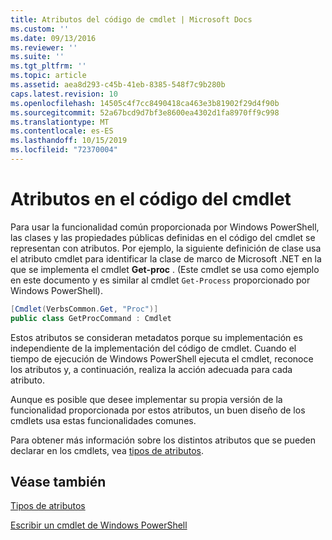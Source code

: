```yaml
---
title: Atributos del código de cmdlet | Microsoft Docs
ms.custom: ''
ms.date: 09/13/2016
ms.reviewer: ''
ms.suite: ''
ms.tgt_pltfrm: ''
ms.topic: article
ms.assetid: aea8d293-c45b-41eb-8385-548f7c9b280b
caps.latest.revision: 10
ms.openlocfilehash: 14505c4f7cc8490418ca463e3b81902f29d4f90b
ms.sourcegitcommit: 52a67bcd9d7bf3e8600ea4302d1fa8970ff9c998
ms.translationtype: MT
ms.contentlocale: es-ES
ms.lasthandoff: 10/15/2019
ms.locfileid: "72370004"
---
```

# <a name="attributes-in-cmdlet-code"></a>Atributos en el código del cmdlet

Para usar la funcionalidad común proporcionada por Windows PowerShell, las clases y las propiedades públicas definidas en el código del cmdlet se representan con atributos. Por ejemplo, la siguiente definición de clase usa el atributo cmdlet para identificar la clase de marco de Microsoft .NET en la que se implementa el cmdlet **Get-proc** . (Este cmdlet se usa como ejemplo en este documento y es similar al cmdlet `Get-Process` proporcionado por Windows PowerShell).

```csharp
[Cmdlet(VerbsCommon.Get, "Proc")]
public class GetProcCommand : Cmdlet
```

Estos atributos se consideran metadatos porque su implementación es independiente de la implementación del código de cmdlet. Cuando el tiempo de ejecución de Windows PowerShell ejecuta el cmdlet, reconoce los atributos y, a continuación, realiza la acción adecuada para cada atributo.

Aunque es posible que desee implementar su propia versión de la funcionalidad proporcionada por estos atributos, un buen diseño de los cmdlets usa estas funcionalidades comunes.

Para obtener más información sobre los distintos atributos que se pueden declarar en los cmdlets, vea [tipos de atributos](./attribute-types.md).

## <a name="see-also"></a>Véase también

[Tipos de atributos](./attribute-types.md)

[Escribir un cmdlet de Windows PowerShell](./writing-a-windows-powershell-cmdlet.md)
